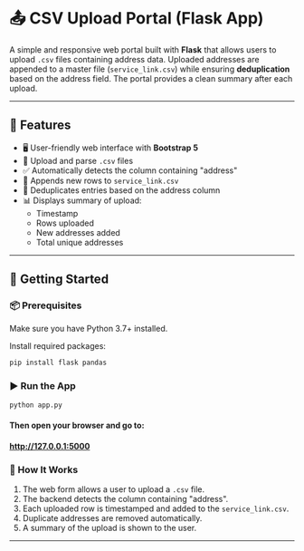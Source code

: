 # 📤 CSV Upload Portal (Flask App)

A simple and responsive web portal built with **Flask** that allows users to upload `.csv` files containing address data. Uploaded addresses are appended to a master file (`service_link.csv`) while ensuring **deduplication** based on the address field. The portal provides a clean summary after each upload.

---

## 🌟 Features

- 🖥️ User-friendly web interface with **Bootstrap 5**
- 📁 Upload and parse `.csv` files
- ✅ Automatically detects the column containing "address"
- 🔄 Appends new rows to `service_link.csv`
- 🧼 Deduplicates entries based on the address column
- 📊 Displays summary of upload:
  - Timestamp
  - Rows uploaded
  - New addresses added
  - Total unique addresses

---

## 🚀 Getting Started

### 📦 Prerequisites

Make sure you have Python 3.7+ installed.

Install required packages:

```bash
pip install flask pandas
```
### ▶️ Run the App

```bash
python app.py
```
#### Then open your browser and go to:
#### http://127.0.0.1:5000

### 🧠 How It Works
1. The web form allows a user to upload a `.csv` file.
2. The backend detects the column containing "address".
3. Each uploaded row is timestamped and added to the `service_link.csv`.
4. Duplicate addresses are removed automatically.
5. A summary of the upload is shown to the user.

---------------------------------------------------------------------------------------------------------------------------------------------------
